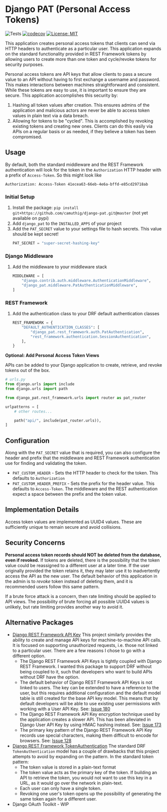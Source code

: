 # Django PAT (Personal Access Tokens)

![Tests](https://github.com/camuthig/django-pat/actions/workflows/ci.yml/badge.svg)
[![codecov](https://codecov.io/gh/camuthig/django-pat/branch/main/graph/badge.svg?token=GAGIIZXC95)](https://codecov.io/gh/camuthig/django-pat)
[![License: MIT](https://img.shields.io/badge/License-MIT-yellow.svg)](https://opensource.org/licenses/MIT)

This application creates personal access tokens that clients can send via HTTP headers to authenticate as a particular user.
This application expands on the standard functionality provided in REST Framework tokens by allowing users to create
more than one token and cycle/revoke tokens for security purposes.

Personal access tokens are API keys that allow clients to pass a secure value to an API without having to first exchange
a username and password. This  makes interactions between machines straightforward and consistent. While these tokens are
easy to use, it is important to ensure they are secure. This application accomplishes this security by:

1. Hashing all token values after creation. This ensures admins of the application and malicious actors are never be able
   to access token values in plain text via a data breach.
2. Allowing for tokens to be "cycled". This is accomplished by revoking existing tokens and creating new ones. Clients
   can do this easily via APIs on a regular basis or as needed, if they believe a token has been compromised.

## Usage

By default, both the standard middleware and the REST Framework authentication will look for the token in the
`Authorization` HTTP header with a prefix of `Access-Token`. So this might look like

```
Authorization: Access-Token 41ecea63-66eb-4e6a-bffd-e85cd29718ab
```

### Initial Setup
1. Install the package: `pip install git+https://github.com/camuthig/django-pat.git@master` (not yet available on pypi)
2. Add `django_pat` to the `INSTALLED_APPS` of your project
3. Add the `PAT_SECRET` value to your settings file to hash secrets. This value should be kept secret!
    ```python
    PAT_SECRET = "super-secret-hashing-key"
    ```


### Django Middleware

1. Add the middleware to your middleware stack
   ```python
   MIDDLEWARE = [
       "django.contrib.auth.middleware.AuthenticationMiddleware",
       "django_pat.middleware.PatAuthenticationMiddleware",
   ]
   ```

### REST Framework

1. Add the authentication class to your DRF default authentication classes
   ```python
   REST_FRAMEWORK = {
       "DEFAULT_AUTHENTICATION_CLASSES": [
           "django_pat.rest_framework.auth.PatAuthentication",
           "rest_framework.authentication.SessionAuthentication",
       ],
   }
   ```

**Optional: Add Personal Access Token Views**

APIs can be added to your Django application to create, retrieve, and revoke tokens out of the box.

```python
# urls.py
from django.urls import include
from django.urls import path

from django_pat.rest_framework.urls import router as pat_router

urlpatterns = [
    # other routes...

    path("api/", include(pat_router.urls)),
]
```

## Configuration

Along with the `PAT_SECRET` value that is required, you can also configure the header and prefix that the
middleware and REST Framework authentication use for finding and validating the token.

* `PAT_CUSTOM_HEADER` - Sets the HTTP header to check for the token. This defaults to `Authorization`
* `PAT_CUSTOM_HEADER_PREFIX` - Sets the prefix for the header value. This defaults to `Access-Token`. The middleware
    and the REST authentication expect a space between the prefix and the token value.

## Implementation Details

Access token values are implemented as UUID4 values. These are sufficiently unique to remain secure and avoid collisions.

## Security Concerns

**Personal access token records should NOT be deleted from the database, even if revoked.** If tokens are deleted, there is the
possibility that the token value could be reassigned to a different user at a later time. If the user originally provided
the token retains it, they may later use it to inadvertently access the API as the new user. The default behavior of this
application in the admin is to _revoke_ token instead of deleting them, and it is recommended users follow this same
pattern.

If a brute force attack is a concern, then rate limiting should be applied to API views. The possibility of brute
forcing all possible UUID4 values is unlikely, but rate limiting provides another way to avoid it.

## Alternative Packages

* [Django REST Framework API Key](https://florimondmanca.github.io/djangorestframework-api-key/guide/) This project
  similarly provides the ability to create and manage API keys for machine-to-machine API calls. It is focused on
  supporting unauthorized requests, i.e. those not linked to a particular user. There are a few reasons I chose to go
  with a different option.
  * The Django REST Framework API Keys is tightly coupled with Django REST Framework. I wanted this package to support
    DRF without being coupled to it, such that developers who want to build APIs without DRF have the option.
  * The default behavior of Django REST Framework API Keys is not linked to users. The key can be extended to have a
    reference to the user, but this requires additional configuration and the default model table is still created for
    the base API key model. This means that by default developers will be able to use existing user permissions with
    working with a User API Key. See: [Issue 180](https://github.com/florimondmanca/djangorestframework-api-key/issues/180)
  * The Django REST Framework API Key encryption technique used by the application creates a slower API. This has been
    alleviated in Django User API Key by using HMAC hashing instead. See:
    [Issue 173](https://github.com/florimondmanca/djangorestframework-api-key/issues/173)
  * The primary key pattern of the Django REST Framework API Key records use special characters, making them difficult
    to encode for browsers. See: [Issue 128](https://github.com/florimondmanca/djangorestframework-api-key/issues/128)
* [Django REST Framework TokenAuthentication](https://www.django-rest-framework.org/api-guide/authentication/#tokenauthentication)
  The standard DRF `TokenAuthentication` model has a couple of drawbacks that this project attempts to avoid by
  expanding on the pattern. In the standard token pattern:
  * The token value is stored in a plain-text format
  * The token value acts as the primary key of the token. If building an API to retrieve the token, you would not
    want to use this key in a URL, as it would go over the network in plain-text.
  * Each user can only have a single token.
  * Revoking one user's token opens up the possibility of generating the same token again for a different user.
* Django OAuth Toolkit - WIP
